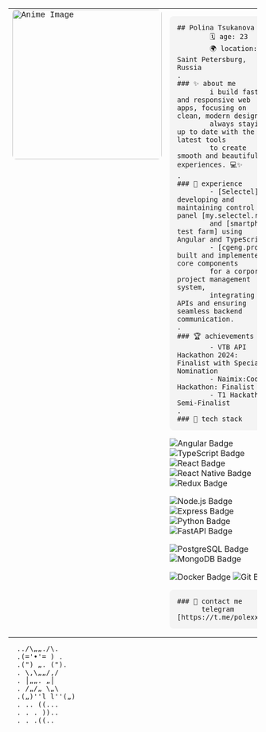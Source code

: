 <table style="width:100%; max-width: 500px; border:none; padding:0; margin:0;">
  <tr>
    <td style="vertical-align:top; font-family: 'Courier New', monospace;">
      <img src="https://github.com/cat-milk/Anime-Girls-Holding-Programming-Books/blob/master/Angular/Kana_Arima_Holding_Angular_Book.jpg?raw=true" alt="Anime Image" width="300" style="border-radius:8px;"/>
    </td>
    <td style="vertical-align:top;">
      <pre style="max-width: 250px; overflow-wrap: break-word; white-space: normal; padding: 15px; background-color: #f4f4f4; border-radius: 8px;"><code >## Polina Tsukanova
        🗓️ age: 23
        🌍 location: Saint Petersburg, Russia
.
### ✨ about me
        i build fast and responsive web apps, focusing on clean, modern designs. 
        always staying up to date with the latest tools 
        to create smooth and beautiful experiences. 💻✨
.
### 💼 experience
        - [Selectel]: developing and maintaining control panel [my.selectel.ru] 
        and [smartphone test farm] using Angular and TypeScript.
        - [cgeng.pro]: built and implemented core components 
        for a corporate project management system, 
        integrating APIs and ensuring seamless backend communication.
.
### 🏆 achievements
        - VTB API Hackathon 2024: Finalist with Special Nomination
        - Naimix:Code Hackathon: Finalist
        - T1 Hackathon: Semi-Finalist
.
### 🔧 tech stack</code></pre>
      <p>
        <img src="https://img.shields.io/badge/Angular-FF4081?style=for-the-badge&logo=angular&logoColor=white" alt="Angular Badge" />
        <img src="https://img.shields.io/badge/TypeScript-3178C6?style=for-the-badge&logo=typescript&logoColor=white" alt="TypeScript Badge" />
        <img src="https://img.shields.io/badge/React-61DAFB?style=for-the-badge&logo=react&logoColor=black" alt="React Badge" />
        <img src="https://img.shields.io/badge/React_Native-61DAFB?style=for-the-badge&logo=react&logoColor=black" alt="React Native Badge" />
        <img src="https://img.shields.io/badge/Redux-764ABC?style=for-the-badge&logo=redux&logoColor=white" alt="Redux Badge" />
      </p>
      <p>
        <img src="https://img.shields.io/badge/Node.js-339933?style=for-the-badge&logo=node.js&logoColor=white" alt="Node.js Badge" />
        <img src="https://img.shields.io/badge/Express-000000?style=for-the-badge&logo=express&logoColor=white" alt="Express Badge" />
        <img src="https://img.shields.io/badge/Python-3776AB?style=for-the-badge&logo=python&logoColor=white" alt="Python Badge" />
        <img src="https://img.shields.io/badge/FastAPI-009688?style=for-the-badge&logo=fastapi&logoColor=white" alt="FastAPI Badge" />
      </p>
      <p>
        <img src="https://img.shields.io/badge/PostgreSQL-336791?style=for-the-badge&logo=postgresql&logoColor=white" alt="PostgreSQL Badge" />
        <img src="https://img.shields.io/badge/MongoDB-47A248?style=for-the-badge&logo=mongodb&logoColor=white" alt="MongoDB Badge" />
      </p>
      <p>
        <img src="https://img.shields.io/badge/Docker-2496ED?style=for-the-badge&logo=docker&logoColor=white" alt="Docker Badge" />
        <img src="https://img.shields.io/badge/Git-F05032?style=for-the-badge&logo=git&logoColor=white" alt="Git Badge" />
      </p>
      <pre style="max-width: 250px; overflow-wrap: break-word; white-space: normal; padding: 15px; background-color: #f4f4f4; border-radius: 8px;"><code>### 💌 contact me
      telegram [https://t.me/polexxka]</code></pre>
    </td>
  </tr>
</table>
<pre aria-label="Изображение кота, собранное из текстовых символов.">
  ../\„„./\.
  .(='•'= ) .
  .(") „. (").
  . \,\„„/,/
  . │„„. „│
  . /„/„ \„\
  .(„)''l l''(„)
  . .. ((...
  . . . ))..
  . . .((..
</pre>
